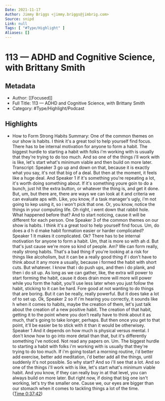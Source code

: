 ```yaml
---
Date: 2021-11-17
Author: Jimmy Briggs <jimmy.briggs@jimbrig.com>
Source: snipd
Link: null
Tags: [ "#Type/Highlight" ]
Aliases: []
---
```

# 113 —  ADHD and Cognitive Science, with Brittany Smith

## Metadata
- Author: [[Focused]]
- Full Title: 113 —  ADHD and Cognitive Science, with Brittany Smith
- Category: #Type/Highlight/Podcast

## Highlights
- How to Form Strong Habits
  Summary:
  One of the common themes on our show is habits. I think it's a great tool to help yourself find focus. There has to be internal motivation for anyone to form a habit. The biggest hurdle to starting a habit with folks i'm working with is usually that they're trying to do too much. And so one of the things i'll work with is like, let's start what's minimum viable and then build on more later.
  Transcript:
  Speaker 3
  go up and down on that, because it is exactly what you say, it's not that big of a deal. But then at the moment, it feels like a huge deal. And
  Speaker 1
  if it's something you're repeating a lot, it's worth doing something about. If it's something youre goin to do a bunch, just hit the extra button, or whatever the thing is, and get it done. But, um, but there are, there are ways we can look at it and criteria we can evaluate aps with. Like, you know, if a task manager's ugly, i'm not going to kep using it, so i won't pick that one. Or, you know, notice the things in your computing life. Oh right, i went down that rabbit hole. What happened before that? And to start noticing, cause it will be different for each person. One
  Speaker 3
  of the common themes on our show is habits. I think it's a great tool to help yourself find focus. Um, do does a d h d make habit formation easier or harder complicated?
  Speaker 1
  It makes it complicated. Ok? There has to be internal motivation for anyone to form a habit. Um, that is more so with ah d. But that's just cause we're more so kind of people. Am? We can form really, really strong habits. That's a bad thing if you're looking at a risk for things like alcoholism, but it can be a really good thing if i don't have to think about it any more a usually, because i formed the habit with short cuts. But whatever. I know that i do push ups, and then i do plank, and then i do sit up. As long as we can gather, like, the extra will power to start forming the habit, cause it does drain more will more will power while you form the habit, you'll use less later when you just follow the habit, sticking to it can be hard. Fore good at not wanting to do things that are boring. But it can be really, really powerful. But it does take a lot of to set up. Ok,
  Speaker 2
  so if i'm hearing you correctly, it sounds like h when it comes to habits, maybe the creation of them, let's just talk about the creation of a new positive habit. The creation of that habit, getting it to the point where you don't really have to think about it as much, that's going to take longer, perhaps. But then once you get to that point, it'll be easier be to stick with it than it would be otherwisey.
  Speaker 1
  And it depends on how much is physical versus mental. I don't know how to go into more detail than that, but it's differently something i've noticed. Not read any papers on. Um. The biggest hurdle to starting a habit with folks i'm working with is usually that they're trying to do too much. If i'm going tostart a morning routine, i'd better add exercise, better add meditation, i'd better add all the things, until suddenly it's not possible. So why start? And so i'll see that a lot. And so one of the things i'll work with is like, let's start what's minimum viable habit. And you know, if they can really buy in at that level, you can always build on more later. But right now, if doing that big one isn't working, let's try the smaller one. Cause we, our eyes are bigger than our stomach when it comes to tackling things a lot of the time. ([Time 0:37:42](https://share.snipd.com/snip/00fb2c94-d7b6-426d-81ec-aa03b04305de))
